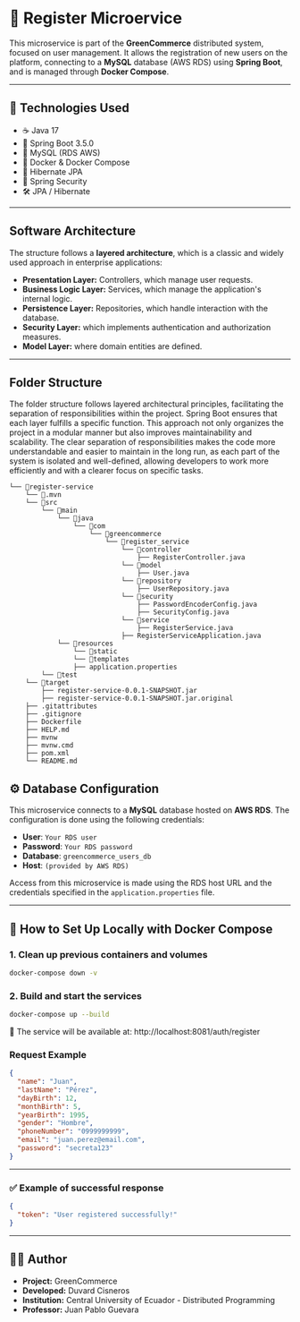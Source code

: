 # 🧾 Register Microervice

This microservice is part of the **GreenCommerce** distributed system, focused on user management. It allows the registration of new users on the platform, connecting to a **MySQL** database (AWS RDS) using **Spring Boot**, and is managed through **Docker Compose**.

---

## 🚀 Technologies Used

- ☕️ Java 17  
- 🌱 Spring Boot 3.5.0  
- 🐬 MySQL (RDS AWS)
- 🐳 Docker & Docker Compose  
- 💾 Hibernate JPA  
- 🔐 Spring Security  
- 🛠️ JPA / Hibernate  

---

## Software Architecture

The structure follows a **layered architecture**, which is a classic and widely used approach in enterprise applications:

- **Presentation Layer:** Controllers, which manage user requests.
- **Business Logic Layer:** Services, which manage the application's internal logic.
- **Persistence Layer:** Repositories, which handle interaction with the database.
- **Security Layer:** which implements authentication and authorization measures.
- **Model Layer:** where domain entities are defined.

---

## Folder Structure

The folder structure follows layered architectural principles, facilitating the separation of responsibilities within the project. Spring Boot ensures that each layer fulfills a specific function. This approach not only organizes the project in a modular manner but also improves maintainability and scalability. The clear separation of responsibilities makes the code more understandable and easier to maintain in the long run, as each part of the system is isolated and well-defined, allowing developers to work more efficiently and with a clearer focus on specific tasks.

```
└── 📁register-service
    └── 📁.mvn
    └── 📁src
        └── 📁main
            └── 📁java
                └── 📁com
                    └── 📁greencommerce
                        └── 📁register_service
                            └── 📁controller
                                ├── RegisterController.java
                            └── 📁model
                                ├── User.java
                            └── 📁repository
                                ├── UserRepository.java
                            └── 📁security
                                ├── PasswordEncoderConfig.java
                                ├── SecurityConfig.java
                            └── 📁service
                                ├── RegisterService.java
                            ├── RegisterServiceApplication.java
            └── 📁resources
                └── 📁static
                └── 📁templates
                ├── application.properties
        └── 📁test
    └── 📁target
        ├── register-service-0.0.1-SNAPSHOT.jar
        ├── register-service-0.0.1-SNAPSHOT.jar.original
    ├── .gitattributes
    ├── .gitignore
    ├── Dockerfile
    ├── HELP.md
    ├── mvnw
    ├── mvnw.cmd
    ├── pom.xml
    └── README.md
```

## ⚙️ Database Configuration

This microservice connects to a **MySQL** database hosted on **AWS RDS**. The configuration is done using the following credentials:

- **User**: `Your RDS user`
- **Password**: `Your RDS password`
- **Database**: `greencommerce_users_db`
- **Host**: `(provided by AWS RDS)`

Access from this microservice is made using the RDS host URL and the credentials specified in the `application.properties` file.

---

## 🐳 How to Set Up Locally with Docker Compose

### 1. Clean up previous containers and volumes

```bash
docker-compose down -v
```

### 2. Build and start the services
```bash
docker-compose up --build
```

📍 The service will be available at: http://localhost:8081/auth/register

### Request Example

```json
{
  "name": "Juan",
  "lastName": "Pérez",
  "dayBirth": 12,
  "monthBirth": 5,
  "yearBirth": 1995,
  "gender": "Hombre",
  "phoneNumber": "0999999999",
  "email": "juan.perez@email.com",
  "password": "secreta123"
}
```

---

### ✅ Example of successful response

```json
{
  "token": "User registered successfully!"
}
```

---

## 🧑‍💻 Author

- **Project:** GreenCommerce
- **Developed:** Duvard Cisneros
- **Institution:** Central University of Ecuador - Distributed Programming 
- **Professor:** Juan Pablo Guevara